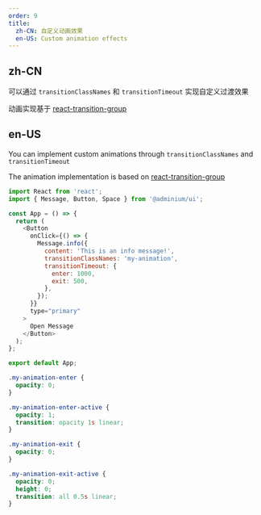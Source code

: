 ```yaml
---
order: 9
title:
  zh-CN: 自定义动画效果
  en-US: Custom animation effects
---
```


## zh-CN

可以通过 `transitionClassNames` 和 `transitionTimeout` 实现自定义过渡效果

动画实现基于 [react-transition-group](https://reactcommunity.org/react-transition-group/css-transition)


## en-US

You can implement custom animations through `transitionClassNames` and `transitionTimeout`

The animation implementation is based on [react-transition-group](https://reactcommunity.org/react-transition-group/css-transition)




```js
import React from 'react';
import { Message, Button, Space } from '@adminium/ui';

const App = () => {
  return (
    <Button
      onClick={() => {
        Message.info({
          content: 'This is an info message!',
          transitionClassNames: 'my-animation',
          transitionTimeout: {
            enter: 1000,
            exit: 500,
          },
        });
      }}
      type="primary"
    >
      Open Message
    </Button>
  );
};

export default App;
```

```css
.my-animation-enter {
  opacity: 0;
}

.my-animation-enter-active {
  opacity: 1;
  transition: opacity 1s linear;
}

.my-animation-exit {
  opacity: 0;
}

.my-animation-exit-active {
  opacity: 0;
  height: 0;
  transition: all 0.5s linear;
}
```
